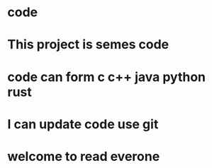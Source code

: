 # code
# This project is semes code 
# code can form c c++ java python rust 
# I can update code use git
# welcome to read everone
